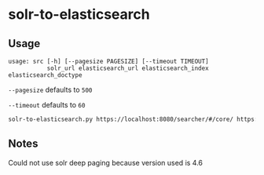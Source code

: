 # solr-to-elasticsearch


## Usage
```
usage: src [-h] [--pagesize PAGESIZE] [--timeout TIMEOUT] 
           solr_url elasticsearch_url elasticsearch_index elasticsearch_doctype
```

`--pagesize` defaults to `500`

`--timeout` defaults to `60`


```bash
solr-to-elasticsearch.py https://localhost:8080/searcher/#/core/ https://localhost:9200/ elastic_index document_type
```

## Notes
Could not use solr deep paging because version used is 4.6 
